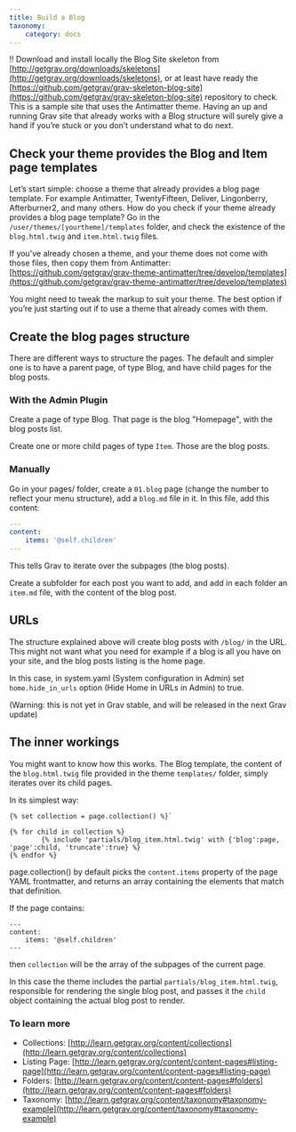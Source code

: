 ```yaml
---
title: Build a Blog
taxonomy:
    category: docs
---
```


!! Download and install locally the Blog Site skeleton from [http://getgrav.org/downloads/skeletons](http://getgrav.org/downloads/skeletons), or at least have ready the [https://github.com/getgrav/grav-skeleton-blog-site](https://github.com/getgrav/grav-skeleton-blog-site) repository to check. This is a sample site that uses the Antimatter theme. Having an up and running Grav site that already works with a Blog structure will surely give a hand if you’re stuck or you don’t understand what to do next.

## Check your theme provides the Blog and Item page templates

Let’s start simple: choose a theme that already provides a blog page template. For example Antimatter, TwentyFifteen, Deliver, Lingonberry, Afterburner2, and many others.
How do you check if your theme already provides a blog page template? Go in the `/user/themes/[yourtheme]/templates` folder, and check the existence of the `blog.html.twig` and `item.html.twig` files.

If you’ve already chosen a theme, and your theme does not come with those files, then copy them from Antimatter: [https://github.com/getgrav/grav-theme-antimatter/tree/develop/templates](https://github.com/getgrav/grav-theme-antimatter/tree/develop/templates)

You might need to tweak the markup to suit your theme. The best option if you’re just starting out if to use a theme that already comes with them.

## Create the blog pages structure
There are different ways to structure the pages. The default and simpler one is to have a parent page, of type Blog, and have child pages for the blog posts.

### With the Admin Plugin
Create a page of type Blog. That page is the blog "Homepage", with the blog posts list.

Create one or more child pages of type `Item`. Those are the blog posts.

### Manually
Go in your pages/ folder, create a `01.blog` page (change the number to reflect your menu structure), add a `blog.md` file in it.
In this file, add this content:

```yaml
---
content:
    items: '@self.children'
---
```

This tells Grav to iterate over the subpages (the blog posts).

Create a subfolder for each post you want to add, and add in each folder an `item.md` file, with the content of the blog post.

## URLs

The structure explained above will create blog posts with `/blog/` in the URL. This might not want what you need for example if a blog is all you have on your site, and the blog posts listing is the home page.

In this case, in system.yaml (System configuration in Admin) set `home.hide_in_urls` option (Hide Home in URLs in Admin) to true.

(Warning: this is not yet in Grav stable, and will be released in the next Grav update)

## The inner workings

You might want to know how this works. The Blog template, the content of the `blog.html.twig` file provided in the theme `templates/` folder, simply iterates over its child pages.

In its simplest way:

```twig
{% set collection = page.collection() %}`

{% for child in collection %}
        {% include 'partials/blog_item.html.twig' with {'blog':page, 'page':child, 'truncate':true} %}
{% endfor %}
```

page.collection() by default picks the `content.items` property of the page YAML frontmatter, and returns an array containing the elements that match that definition.

If the page contains:

```
---
content:
    items: '@self.children'
---
```

then `collection` will be the array of the subpages of the current page.

In this case the theme includes the partial `partials/blog_item.html.twig`, responsible for rendering the single blog post, and passes it the `child` object containing the actual blog post to render.

### To learn more

- Collections: [http://learn.getgrav.org/content/collections](http://learn.getgrav.org/content/collections)
- Listing Page: [http://learn.getgrav.org/content/content-pages#listing-page](http://learn.getgrav.org/content/content-pages#listing-page)
- Folders: [http://learn.getgrav.org/content/content-pages#folders](http://learn.getgrav.org/content/content-pages#folders)
- Taxonomy: [http://learn.getgrav.org/content/taxonomy#taxonomy-example](http://learn.getgrav.org/content/taxonomy#taxonomy-example)